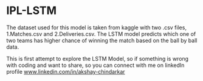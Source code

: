# IPL-LSTM
The dataset used for this model is taken from kaggle with two .csv files, 1.Matches.csv and 2.Deliveries.csv.
The LSTM model predicts which one of two teams has higher chance of winning the match based on the ball by ball data. 


This is first attempt to explore the LSTM Model, so if something is wrong with coding and want to share, so you can connect with me on linkedIn profile www.linkedin.com/in/akshay-chindarkar
